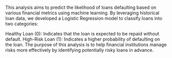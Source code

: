 This analysis aims to predict the likelihood of loans defaulting based on various financial metrics using machine learning. By leveraging historical loan data, we developed a Logistic Regression model to classify loans into two categories:

Healthy Loan (0): Indicates that the loan is expected to be repaid without default.
High-Risk Loan (1): Indicates a higher probability of defaulting on the loan.
The purpose of this analysis is to help financial institutions manage risks more effectively by identifying potentially risky loans in advance.
